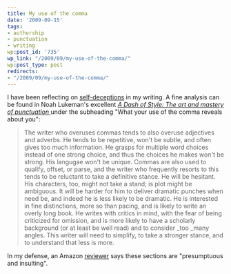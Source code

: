 ```yaml
---
title: My use of the comma
date: '2009-09-15'
tags:
- authorship
- punctuation
- writing
wp:post_id: '735'
wp_link: "/2009/09/my-use-of-the-comma/"
wp:post_type: post
redirects:
- "/2009/09/my-use-of-the-comma/"
---
```


I have been reflecting on [self-deceptions](http://www.island94.org/2009/03/pratfalls-to-writing-authentically/) in my writing. A fine analysis can be found in Noah Lukeman's excellent [_A Dash of Style: The art and mastery of punctuation_ ](http://www.amazon.com/Dash-Style-Art-Mastery-Punctuation/dp/039306087X) under the subheading "What your use of the comma reveals about you":

> The writer who overuses commas tends to also overuse adjectives and adverbs. He tends to be repetitive, won't be subtle, and often gives too much information. He grasps for multiple word choices instead of one strong choice, and thus the choices he makes won't be strong. His langugae won't be unique. Commas are also used to qualify, offset, or parse, and the writer who frequently resorts to this tends to be reluctant to take a definitive stance. He will be hesitant. His characters, too, might not take a stand; is plot might be ambiguous. It will be harder for him to deliver dramatic punches when need be, and indeed he is less likely to be dramatic. He is interested in fine distinctions, more so than pacing, and is likely to write an overly long book. He writes with critics in mind, with the fear of being criticized for omission, and is more likely to have a scholarly background (or at least be well read) and to consider _too _many angles. This writer will need to simplify, to take a stronger stance, and to understand that less is more.

In my defense, an Amazon [reviewer](http://www.amazon.com/review/R2F9DP32GIFWRN/ref=cm_cr_rdp_perm) says these sections are "presumptuous and insulting".

